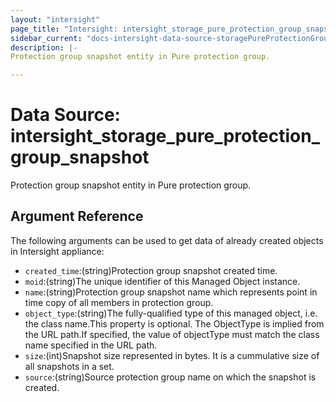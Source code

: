 ```yaml
---
layout: "intersight"
page_title: "Intersight: intersight_storage_pure_protection_group_snapshot"
sidebar_current: "docs-intersight-data-source-storagePureProtectionGroupSnapshot"
description: |-
Protection group snapshot entity in Pure protection group.

---
```


# Data Source: intersight_storage_pure_protection_group_snapshot
Protection group snapshot entity in Pure protection group.

## Argument Reference
The following arguments can be used to get data of already created objects in Intersight appliance:
* `created_time`:(string)Protection group snapshot created time.
* `moid`:(string)The unique identifier of this Managed Object instance.
* `name`:(string)Protection group snapshot name which represents point in time copy of all members in protection group.
* `object_type`:(string)The fully-qualified type of this managed object, i.e. the class name.This property is optional. The ObjectType is implied from the URL path.If specified, the value of objectType must match the class name specified in the URL path.
* `size`:(int)Snapshot size represented in bytes. It is a cummulative size of all snapshots in a set.
* `source`:(string)Source protection group name on which the snapshot is created.
